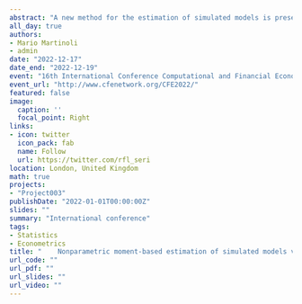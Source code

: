 ```yaml
---
abstract: "A new method for the estimation of simulated models is presented. It exploits nonparametric least absolute shrinkage and selection operator (Lasso) to find the parameters of a simulation model producing statistics that are close to the ones obtained in real-world data. The simulation model is run for several values of the parameters, statistics are computed on each run, and the function linking the generated statistics and the associated parameters is estimated nonparametrically. Estimates of the parameters are then obtained through the previous nonparametric estimate using real-world statistics as explanatory variables. At odds with simulated minimum-distance techniques (e.g., indirect inference and simulated method of moments), our framework does not involve any explicit objective function, and no optimization algorithm is required. The asymptotic rate of convergence of the estimator to the true value and the error in the estimation of the coefficients and the prediction are explicitly and rigorously characterized. The approach is evaluated through a small simulation study."
all_day: true
authors:
- Mario Martinoli
- admin
date: "2022-12-17"
date_end: "2022-12-19"
event: "16th International Conference Computational and Financial Econometrics (CFE 2022)"
event_url: "http://www.cfenetwork.org/CFE2022/"
featured: false
image:
  caption: ''
  focal_point: Right
links:
- icon: twitter
  icon_pack: fab
  name: Follow
  url: https://twitter.com/rfl_seri
location: London, United Kingdom
math: true
projects:
- "Project003"
publishDate: "2022-01-01T00:00:00Z"
slides: ""
summary: "International conference"
tags:
- Statistics
- Econometrics
title: "	Nonparametric moment-based estimation of simulated models via regularized regression"
url_code: ""
url_pdf: ""
url_slides: ""
url_video: ""
---
```

